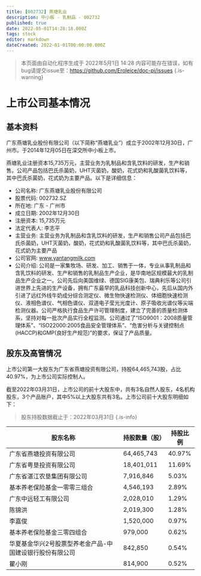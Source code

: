 ```yaml
---
title: [002732] 燕塘乳业
description: 中小板 - 乳制品 - 002732
published: true
date: 2022-05-01T14:28:18.000Z
tags: stock
editor: markdown
dateCreated: 2022-01-01T00:00:00.000Z
---
```


> 本页面由自动化程序生成于 2022年5月1日 14:28
> 内容可能存在错误，如有bug请提交issue至：https://github.com/Eroleice/doc-pi/issues
{.is-warning}

# 上市公司基本情况

## 基本资料

广东燕塘乳业股份有限公司（以下简称“燕塘乳业”）成立于2002年12月30日，广州市。于2014年12月05日在深交所中小板上市。

燕塘乳业注册资本15,735万元，主营业务为乳制品和含乳饮料的研发，生产和销售。公司产品包括巴氏杀菌奶，UHT灭菌奶，酸奶，花式奶和乳酸菌乳饮料等，其中巴氏杀菌奶，花式奶为主要产品。以下是详细信息：

- 公司名称: 广东燕塘乳业股份有限公司
- 股票代码: 002732.SZ
- 所在地: 广东 - 广州市
- 成立日期: 2002年12月30日
- 注册资本: 15,735万元
- 法定代表人: 李志平
- 主营业务: 主营业务为乳制品和含乳饮料的研发，生产和销售公司产品包括巴氏杀菌奶，UHT灭菌奶，酸奶，花式奶和乳酸菌乳饮料等，其中巴氏杀菌奶，花式奶为主要产品
- 公司官网: www.yantangmilk.com
- 公司介绍: 公司是一家集牧场、研发、加工、销售于一体，专业从事乳制品和含乳饮料的研发、生产和销售的乳制品生产企业，是华南地区规模最大的乳制品生产企业之一。公司先后向美国维绿、德国SIG康美包、瑞典利乐等公司引进世界上先进的生产设备，拥有广东最早的乳品科技创新中心，先后从国内外引进了远红外线牛奶成分综合测定仪、微生物快速检测仪、体细胞快速检测仪、液相色谱仪、气相色谱仪、双道电子莹光光度计、原子吸收光谱仪等尖端检测仪器。公司严格执行食品生产许可管理制度，建立了完善的质量检测体系，坚持对每一批次产品实行全程监测。公司通过了“ISO9001：2008质量管理体系”、“ISO22000:2005食品安全管理体系”、“危害分析与关键控制点(HACCP)和GMP(良好生产规范)”的要求，保证了产品质量。


## 股东及高管情况

上市公司第一大股东为广东省燕塘投资有限公司，持股64,465,743股，占比40.97%，为上市公司实际控制人。

截至2022年03月31日，上市公司的前十大股东中，共有3名自然人股东，4名机构股东，3个产品账户，其中5%以上大股东共有3名。上市公司前十大股东明细如下：

> 股东持股数据截止于：2022年03月31日
{.is-info}

| 股东名称 | 持股数量（股） | 持股比例 |
| --- | --- | --- |
| 广东省燕塘投资有限公司 | 64,465,743 | 40.97% |
| 广东省粤垦投资有限公司 | 18,401,011 | 11.69% |
| 广东省湛江农垦集团有限公司 | 7,916,846 | 5.03% |
| 基本养老保险基金一零零三组合 | 4,546,193 | 2.89% |
| 广东中远轻工有限公司 | 2,028,010 | 1.29% |
| 陈锦洪 | 2,019,300 | 1.28% |
| 李嘉俊 | 1,520,000 | 0.97% |
| 基本养老保险基金三零四组合 | 979,000 | 0.62% |
| 华夏基金华兴2号股票型养老金产品-中国建设银行股份有限公司 | 842,850 | 0.54% |
| 瞿小刚 | 814,900 | 0.52% |




